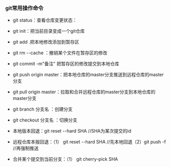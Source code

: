 ### git常用操作命令
* git status：查看仓库变更状态：
* git init：把当前目录变成一个git仓库
* git add .把本地修改添加到暂存区
* git rm --cache <fileUrl>：撤销某个文件在暂存区的修改
* git commit -m"备注"  把暂存区的修改提交到本地仓库
* git push origin master：把本地仓库的master分支推送到远程仓库的master分支
* git pull origin master：拉取和合并远程仓库的master分支到本地仓库的master分支
* git branch 分支名    ：创建分支
* git checkout 分支名    ：切换分支

* 本地版本回退：git reset --hard SHA  //SHA为某次提交的id
* 远程仓库本报回退：（1） git reset --hard SHA //先本地回退（2）git push -f //再强制推送
* 合并某个提交到当前分支：（1） git cherry-pick SHA
